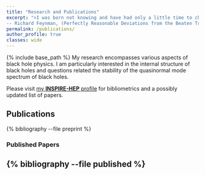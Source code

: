 ```yaml
---
title: "Research and Publications"
excerpt: ">I was born not knowing and have had only a little time to change that here and there. <br/>
-- Richard Feynman, (Perfectly Reasonable Deviations from the Beaten Track, p. 396)"  
permalink: /publications/
author_profile: true
classes: wide
---
```

{% include base_path %}
My research encompasses various aspects of black hole physics. I am particularly interested in the internal structure of black holes and questions related the stability of the quasinormal mode spectrum of black holes. 

Please visit [my **INSPIRE-HEP** profile](https://inspirehep.net/literature?sort=mostrecent&size=25&page=1&q=exactauthor%3A%20S.Sarkar.12&ui-citation-summary=true&ui-exclude-self-citations=true) for bibliometrics and a possibly updated list of papers.
  
## Publications
{% bibliography --file preprint %}
### Published Papers
{% bibliography --file published %}
---
